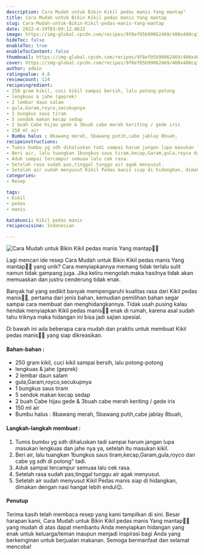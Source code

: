 ```yaml
---
description: Cara Mudah untuk Bikin Kikil pedas manis Yang mantap"
title: Cara Mudah untuk Bikin Kikil pedas manis Yang mantap
slug: Cara-Mudah-untuk-Bikin-Kikil-pedas-manis-Yang-mantap
date: 2022-4-19T03:09:12.063Z
image: https://img-global.cpcdn.com/recipes/9f8ef05b99062469/400x400cq70/photo.jpg
hideToc: false
enableToc: true
enableTocContent: false
thumbnail: https://img-global.cpcdn.com/recipes/9f8ef05b99062469/400x400cq70/photo.jpg
cover: https://img-global.cpcdn.com/recipes/9f8ef05b99062469/400x400cq70/photo.jpg
author: admin
ratingvalue: 4.8
reviewcount: 124
recipeingredient:
- 250 gram kikil, cuci kikil sampai bersih, lalu potong-potong
- lengkuas & jahe (geprek)
- 2 lembar daun salam
- gula,Garam,royco,secukupnya
- 1 bungkus saus tiram
- 5 sendok makan kecap sedap
- 2 buah Cabe hijau gede & 3buah cabe merah keriting / gede iris
- 150 ml air
- Bumbu halus : 8bawang merah, 5bawang putih,cabe jablay 8buah,
recipeinstructions:
- Tumis bumbu yg sdh dihaluskan tadi sampai harum jangan lupa masukan lengkuas dan jahe nya ya, setelah itu masukan kikil.
- Beri air, lalu tuangkan 1bungkus saus tiram,kecap,Garam,gula,royco dan cabe yg sdh di potong" tadi.
- Aduk sampai tercampur semuaa lalu cek rasa.
- Setelah rasa sudah pas,tinggal tunggu air agak menyusut.
- Setelah air sudah menyusut Kikil Pedas manis siap di hidangkan, dimakan dengan nasi hangat lebih endul😉.
categories:
- Resep

tags:
- Kikil
- pedas
- manis

katakunci: Kikil pedas manis
recipecuisine: Indonesian

---
```


![Cara Mudah untuk Bikin Kikil pedas manis Yang mantap👩‍🍳](https://img-global.cpcdn.com/recipes/9f8ef05b99062469/400x400cq70/photo.jpg)

Lagi mencari ide resep Cara Mudah untuk Bikin Kikil pedas manis Yang mantap👩‍🍳 yang unik? Cara menyiapkannya memang tidak terlalu sulit namun tidak gampang juga. Jika keliru mengolah maka hasilnya tidak akan memuaskan dan justru cenderung tidak enak.

Banyak hal yang sedikit banyak mempengaruhi kualitas rasa dari Kikil pedas manis👩‍🍳, pertama dari jenis bahan, kemudian pemilihan bahan segar sampai cara membuat dan menghidangkannya. Tidak usah pusing kalau hendak menyiapkan Kikil pedas manis👩‍🍳 enak di rumah, karena asal sudah tahu triknya maka hidangan ini bisa jadi sajian spesial.

Di bawah ini ada beberapa cara mudah dan praktis untuk membuat Kikil pedas manis👩‍🍳 yang siap dikreasikan.

<!--inarticleads1-->

#### Bahan-bahan :

- 250 gram kikil, cuci kikil sampai bersih, lalu potong-potong
- lengkuas & jahe (geprek)
- 2 lembar daun salam
- gula,Garam,royco,secukupnya
- 1 bungkus saus tiram
- 5 sendok makan kecap sedap
- 2 buah Cabe hijau gede & 3buah cabe merah keriting / gede iris
- 150 ml air
- Bumbu halus : 8bawang merah, 5bawang putih,cabe jablay 8buah,

<!--inarticleads2-->

#### Langkah-langkah membuat :

1. Tumis bumbu yg sdh dihaluskan tadi sampai harum jangan lupa masukan lengkuas dan jahe nya ya, setelah itu masukan kikil.
1. Beri air, lalu tuangkan 1bungkus saus tiram,kecap,Garam,gula,royco dan cabe yg sdh di potong" tadi.
1. Aduk sampai tercampur semuaa lalu cek rasa.
1. Setelah rasa sudah pas,tinggal tunggu air agak menyusut.
1. Setelah air sudah menyusut Kikil Pedas manis siap di hidangkan, dimakan dengan nasi hangat lebih endul😉.

#### Penutup

Terima kasih telah membaca resep yang kami tampilkan di sini. Besar harapan kami, Cara Mudah untuk Bikin Kikil pedas manis Yang mantap👩‍🍳 yang mudah di atas dapat membantu Anda menyiapkan hidangan yang enak untuk keluarga/teman maupun menjadi inspirasi bagi Anda yang berkeinginan untuk berjualan makanan. Semoga bermanfaat dan selamat mencoba!